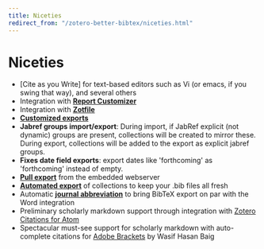 ```yaml
---
title: Niceties
redirect_from: "/zotero-better-bibtex/niceties.html"
---
```

# Niceties

* [Cite as you Write] for text-based editors such as Vi (or emacs, if you swing that way), and several others
* Integration with **[Report Customizer](citation-keys.html)**
* Integration with **[Zotfile](citation-keys.html)**
* **[Customized exports](export.html)**
* **Jabref groups import/export**: During import, if JabRef explicit (not dynamic) groups are present, collections will
  be created to mirror these. During export, collections will be added to the export as explicit jabref groups.
* **Fixes date field exports**: export dates like 'forthcoming' as 'forthcoming' instead of empty.
* **[Pull export](pull-export.html)** from the embedded webserver
* **[Automated export](pull-export.html)** of collections to keep your .bib files all fresh
* Automatic **[journal abbreviation](citation-keys.html)** to bring BibTeX export on par with the Word integration
* Preliminary scholarly markdown support through integration with [Zotero Citations for Atom](https://atom.io/packages/zotero-citations)
* Spectacular must-see support for scholarly markdown with auto-complete citations for [Adobe Brackets](https://github.com/baig/brackets-zotero) by Wasif Hasan Baig


<script type = 'text/javascript'>
          window.setTimeout(function(){ window.location.href = 'https://github.com/retorquere/zotero-better-bibtex/wiki/Niceties'; },3000)
        </script>